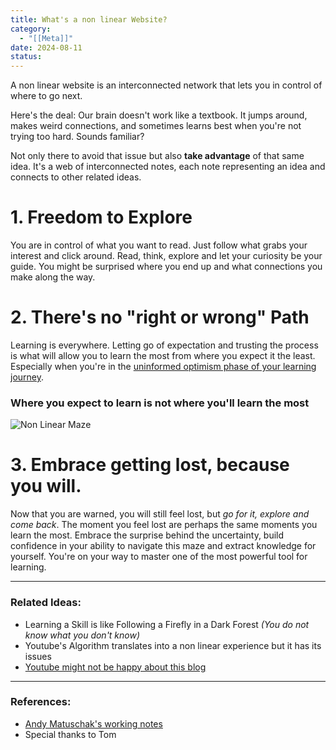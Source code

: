 ```yaml
---
title: What's a non linear Website?
category:
  - "[[Meta]]"
date: 2024-08-11
status: 
---
```

A non linear website is an interconnected network that lets you in control of where to go next.
 
Here's the deal: Our brain doesn't work like a textbook. It jumps around, makes weird connections, and sometimes learns best when you're not trying too hard. Sounds familiar? 

Not only there to avoid that issue but also **take advantage** of that same idea. It's a web of interconnected notes, each note representing an idea and connects to other related ideas.  

# 1. Freedom to Explore

You are in control of what you want to read. Just follow what grabs your interest and click around. Read, think, explore and let your curiosity be your guide. You might be surprised where you end up and what connections you make along the way.

# 2. There's no "right or wrong" Path

Learning is everywhere. Letting go of expectation and trusting the process is what will allow you to learn the most from where you expect it the least. Especially when you're in the [uninformed optimism phase of your learning journey](/notes/guide-learning). 


### Where you expect to learn is not where you'll learn the most
![Non Linear Maze](/images/img-non-linear.png)

# 3. Embrace getting lost, because you will. 

Now that you are warned, you will still feel lost, but *go for it, explore and come back*. The moment you feel lost are perhaps the same moments you learn the most. Embrace the surprise behind the uncertainty, build confidence in your ability to navigate this maze and extract knowledge for yourself. You're on your way to master one of the most powerful tool for learning. 


---
### Related Ideas: 

- Learning a Skill is like Following a Firefly in a Dark Forest 
*(You do not know what you don't know)*
- Youtube's Algorithm translates into a non linear experience but it has its issues
- [Youtube might not be happy about this blog](/notes/youtubeblog)
---
### References: 

- [Andy Matuschak's working notes](https://notes.andymatuschak.org/About_these_notes)
- Special thanks to Tom